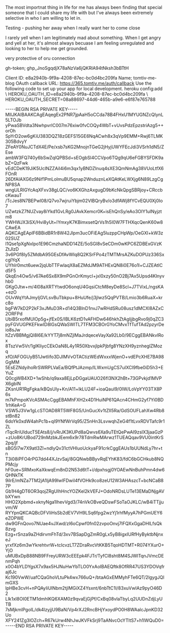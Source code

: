 
The most importnat thing in life for me has always been finding that special someone that I could share my life with but I've always been 
extremely selective in who I am willing to let in.  


Testing - pushing her away when I really want her to come close

I rarely yell when I am legitimately mad about something. 
When I get angry and yell at her, it's almost always becuase I am feeling unregulated and looking to her to help me get grounded.


very protective of oru connection


gh-token; 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

Client ID: e8a2940b-9f9a-4208-87ec-bc0d4bc209fa
Name; tomtiv-me-blog
OAuth callback URL: https://365.tomtiv.me/auth/callback
Use the following code to set up your app for local development.
heroku config:add \ HEROKU_OAUTH_ID=e8a2940b-9f9a-4208-87ec-bc0d4bc209fa \ HEROKU_OAUTH_SECRET=08a88697-44d6-465b-a9e6-e6f87e765788

-----BEGIN RSA PRIVATE KEY-----
MIIJKAIBAAKCAgEAqegEx2PNR7jpAaH5oCCda78B4FHxU1MYUGNZcQlynL5LTOJb
yPwaSBVdta3NwhpvrIC007m76xiw0fvCOQy4WbT+vUvsPdzEpzstriAzg5++orOh
SpYrD2ow6gKiU383DQZ18zGEFS15GE6NqACwh8x3qVp9EMM+Rwj6TLMK305BdvyY
ZFeAY0NuJCTdX4E/Pe/xsb7sKG2MnojnTGeG2jHyjUWYFEcJdi3VSrh1dN5/ZEse
ambW3FQ740y6bSwZqlQPBSd+sEOgbSl4CCVpo6TQg9qU6eFGBYSFDK9abZ+QzFwk
vEdCDeK19JiK5UcINZZAiI4i6m3qx1yBNDZInuq4sXE3QmNmAg38VUoLtfX6FOnR
26DfAIAXG6z9Nif1PmLolmuBU5qnap2WnduznLeXQAtKeLWXjg6N89LzgCgNP8SA
wngULRIGYcAqXFxv38gLQC/vo6KXGhzAxgugD9bKcNkQpgSBRjoy+CRccbcKwauT
/TcJes8N7BEPwl08/Q7vo7wjruiYbjm02VlBQryBv/o3dfAWj8fYCvEQU0Xj0Io7
UZwtzkZ7NUZvay8iYkd1GvLRg0JAvkXemcr0K+isEhQnSy/eAo3OIY1uINyjztm8
YWHWJX3iSX/Hvi8yUt+IYmxyK7KBimxsetQrVs1h5I0W7FTHXqcQenK60w8CAwEA
AQKCAgEAplF6BBidBR1r8W42Jlpm3ucOFiEAg5luzppCHpWp/OeGXI+kW3z02SUZ
I1Qse1pXgNxIpo1E96CmzhaNDD14ZE/5oSGl8vSeCDm0wKPC6ZDBExGVzKZtJlzD
3v6PGf8Iy5ZMdbA95GEsDfAvWIq8Q2KSrFPo4zTMTMrsAZKuDOPUz336SxcglYqX
UYhIr0mct6uew2jqUbTTFwlaqX8aEZMdJM9ATHExQN8i0E76o1l+CJZEAtICd5F5
QkqEn4Ow5/v67Ae6Sx8X9mPGnOrKmycl+jxI0xzy50nO2Bj7Ax5Upsd4Klnyvhb0
GKgOJtw+m/4l08aXRTYtwdO6onqU4GqsiCtcM8eyDe8Scl+J7TVixL/ngsKA+ezO
OUvWqYtAJmyljGVLsvBuTbkpu+8HuUfe/j3jlwz5QqPVTB/Lmio3b6RuaX+krc8o
bgFW7kD2P2kF3xJMuD3R+d14Q3BlnD1nvJ7wRHdSRu08usz1dMCXl8AZxC2ORFPd
UbiB5rxofMUlOp5g+jfEx0S/IBLK6ztD1vAFHDw646hkhZtAgIjjbgRvo9j0qZC3
pyFGVUGPKEFkwID8lGsQWaSWlTL7TFM3CBOrGYoCMvxTfTufTAd2pzyrDeio8sJw
ltZzVBBMgjQl8I6E/kYYT7j8mNZjlMaJrdqeceVayXa92Lb0/9ECggEBANkvlRox
8TszVw5Vr/1glKIiycCEkOaN8L4y1R50XbvxjlpkPjbfg8YNzXH9yznheglZMozq
xfO/AFOGUyB51JwtIifo3DJIMVvOTACtizWEdWxxxWjenO+vdEPcXHE7BA98GgMM
5EsEZNdyihoRrSWRPLVaEa/BQfPtJAzmp/lLWxmUgCS7uIXCl9fbe0iD5h3+EYuZ
Q0cgWB4XD+1wShb/q9axa8EjLpDGgaUAUO26fI3NX2hBt+73GPvkjd1MVPX6gblN
ZKsnUR1RgFgka/kBQsUIy+Kn/A11+lkLU24F+ioaQauI9/0lW/LoVpYY03TX8P6s
m7kPmpoKVcASMAcCggEBAMhFXH2x4D1HuiNP61QAcn4CHmG2yf7Yi0BD1rhKeA+G
VSW5J3Vw1gLcSTOAD8RT5WF8G5/UnGucXv1tZII5Ra/GdSOUFLahXw4Rb8stBn82
6doYk0xdW4ahPc1b+qI9YNfWrVq95/Z5nHn3LsvwqhZeG4f1tLvxRDVTafc9r1ZL
rTqcRriUlducT5EAts8/j/vRrJK3KUPd8aQwvs6Xa9uTEtQePwAI9zslX3jaaGzP
+zUo8KrUBod729nMzbkJEem6x9r78TdmRwMArwz1TUEAQqav9VU0intKrS2pq/jf
sBG5l7w7X9atl3Zl+ndlyQv31ctVHIuoUckyaF91crkCggEAUs1bUUNdLy7hr+tn
T3i08iPFO4rPG7dd44XJzvSaj/8GQNwbBByvRqEYhK83/fdC6bGCHkub8NQPMcjy
hF0ue+SRMxoKaXkwqEm8nD2N53d6tT+i/dpxhsgj0YOAEwNnBuhPmn4dw6QHNkTK
9ilrE/mNZa7TM2jA1ljA99IwlFDwiI4fVOHk9co8zeU12W3AHAszcT+bcNCaB87P
Gb1H4gDT6OR3qojZRgUIhHncYOZKel2kVEFJ+OdoNRDsLUTe13EMaDNjgAVbXYwn
HHO2Xpbmd+xknyNga1lhevVgd3/74nVkOBveQDswFSoTaOJKLC/wB4iTTjjuvm/W
RYYpnQKCAQBcDFVIiHsSb2dEV7VH9LSq6fpg2wzYj1rhfMyyA7hPGmUEY6eZOPWE
dw9GFnQovo7NUae4vJXwd/zI6oCpwf0fn02zvpoOnvj7lFQXxGgaDHlLfsQk8zvg
Ezg+rSnza9aZHdirvmFhTd/3xv7BSapDgZmR0gLx5yB8igxIURfHyByktbNjnxeJ
yrxfXz6m3wYkrehtvrW+tcIcvzLT7ZDraRvcVtKKB5TqoHDTMT+R074YXurO+YjO
uMUBxDpB88NB9FFreyURW3cEEEpk4FJTr/TyfCl8sht8M4SJWlTqnJVmcDEnmPqh
x0O4bYLDYgsX7x9ax5HJNuHwYbTLO0YxAoIBAEQftk8OfRR47US3YDOVqfraj6Jc
Kc190VwW/uafCQaGhoVLtuPk4wx766uQ+/btaAGxEMMyhFTe6QT/2lgygJQImGXS
lpHBe3cvH+nPQAyIiUlNbm2tjlMGiXZ4Ysxnt/6nbTtC1I/83xuVwIAz9pyO46D2
Llk1xI8OI0ETM1dmhlKQ6XAM0z9qvaEjGjPf/CxBq08vlaTbyLq2UUDnZdjLyUTB
7sMjkmIPgoIL/dk4lzyjjU9BaN/Vp4rXJ2RncBHjYxoydPO0H8WAalcJpnKD32Uo
XFY241Zg3lOZch+R67kUrw4NhJwJKVFkSrj9TaANvcOcYTltS7+h1lWQuD0=
-----END RSA PRIVATE KEY-----